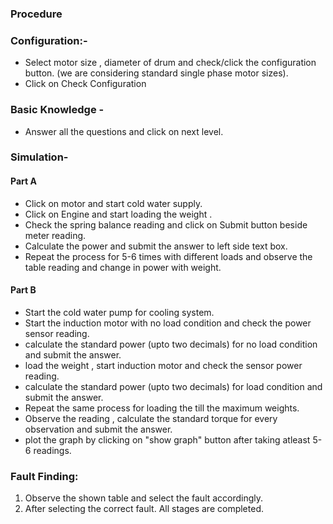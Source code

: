 ### Procedure

### Configuration:-
- Select motor size , diameter of drum and check/click the configuration button. (we are considering standard single phase motor sizes).
- Click on Check Configuration 

### Basic Knowledge - 
- Answer all the questions and click on next level.

### Simulation-

#### Part A
- Click on motor and start cold water supply.
- Click on Engine and start loading the weight .
- Check the spring balance reading and click on Submit button beside meter reading.
- Calculate the power and submit the answer to left side text box.
- Repeat the process for 5-6 times with different loads and observe the table reading and change in power with weight.

#### Part B
- Start the cold water pump for cooling system.
- Start the induction motor with no load condition and check the power sensor reading.
- calculate the standard power (upto two decimals) for no load condition and submit the answer.
- load the weight , start induction motor and check the sensor power reading.
- calculate the standard power (upto two decimals) for load condition and submit the answer.
- Repeat the same process for loading the till the maximum weights.
- Observe the reading , calculate the standard torque for every observation and submit the answer.
- plot the graph by clicking on "show graph" button after taking atleast 5-6 readings.

### Fault Finding:
1. Observe the shown table and select the fault accordingly.
2. After selecting the correct fault. All stages are completed.


